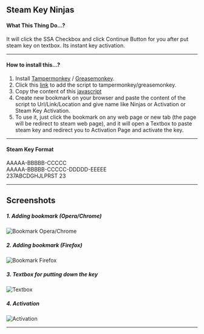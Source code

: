 ## Steam Key Ninjas

#### What This Thing Do...?
It will click the SSA Checkbox and click Continue Button for you after put steam key on textbox. Its instant key activation.

---

#### How to install this...?
1. Install [Tampermonkey](https://chrome.google.com/webstore/detail/tampermonkey/dhdgffkkebhmkfjojejmpbldmpobfkfo) / [Greasemonkey](https://addons.mozilla.org/en-US/firefox/addon/greasemonkey/).
2. Click this [link](https://github.com/mahadi22/Steam-Key-Ninjas/raw/master/SteamKeyNinjas.user.js) to add the script to tampermonkey/greasemonkey.                             
3. Copy the content of this [javascript](https://github.com/mahadi22/Steam-Key-Ninjas/raw/master/Bookmark.js)
4. Create new bookmark on your browser and paste the content of the script to Url/Link/Location and give name like Ninjas or Activation or Steam Key Activation.
5. To use it, just click the bookmark on any web page or new tab (the page will be redirect to steam web page), and it will open a Textbox to paste steam key and redirect you to Activation Page and activate the key.

---

#### Steam Key Format
AAAAA-BBBBB-CCCCC                
AAAAA-BBBBB-CCCCC-DDDDD-EEEEE                 
237ABCDGHJLPRST 23    

---

## Screenshots
##### 1. Adding bookmark (Opera/Chrome)                                   
![Bookmark Opera/Chrome](https://github.com/mahadi22/Steam-Key-Ninjas/blob/master/picture/operaChromeBookmark.png?raw=true)  

##### 2. Adding bookmark (Firefox)
![Bookmark Firefox](https://github.com/mahadi22/Steam-Key-Ninjas/blob/master/picture/firefoxBookmark.png?raw=true)  

##### 3. Textbox for putting down the key                                     
![Textbox](https://github.com/mahadi22/Steam-Key-Ninjas/blob/master/picture/textbox.png?raw=true)

##### 4. Activation                
![Activation](https://github.com/mahadi22/Steam-Key-Ninjas/blob/master/picture/activation.png?raw=true)

---      
